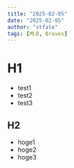 ```yaml
---
title: "2025-02-05"
date: "2025-02-05"
author: "stfate"
tags: [MLB, Braves]
---
```


# H1

- test1
- test2
- test3

## H2

* hoge1
* hoge2
* hoge3
